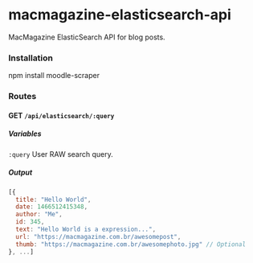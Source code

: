 # macmagazine-elasticsearch-api
MacMagazine ElasticSearch API for blog posts.

### Installation

  npm install moodle-scraper
  
### Routes

#### GET `/api/elasticsearch/:query`

##### Variables
`:query` User RAW search query.

##### Output
```javascript
[{
  title: "Hello World",
  date: 1466512415348,
  author: "Me",
  id: 345,
  text: "Hello World is a expression...",
  url: "https://macmagazine.com.br/awesomepost",
  thumb: "https://macmagazine.com.br/awesomephoto.jpg" // Optional
}, ...]
```



